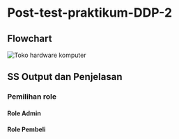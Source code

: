 # Post-test-praktikum-DDP-2
## Flowchart
![Toko hardware komputer](https://github.com/Qollie/Post-test-praktikum-DDP-2/assets/126032210/a01e4bf5-0c02-417e-a262-df71beab47e6)

## SS Output dan Penjelasan
### Pemilihan role
#### Role Admin
#### Role Pembeli
